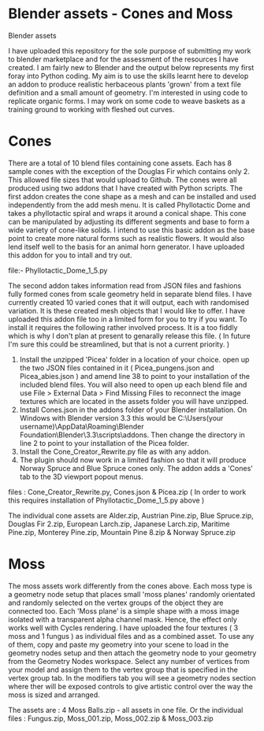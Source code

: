 # Blender assets - Cones and Moss
Blender assets

I have uploaded this repository for the sole purpose of submitting my work to blender marketplace and for the assessment of the resources I have created. I am fairly new to Blender and the output below represents my first foray into Python coding. My aim is to use the skills learnt here to develop an addon to produce realistic herbaceous plants 'grown' from a text file definition and a small amount of geometry. I'm interested in using code to replicate organic forms. I may work on some code to weave baskets as a training ground to working with fleshed out curves.

# Cones

There are a total of 10 blend files containing cone assets. Each has 8 sample cones with the exception of the Douglas Fir which contains only 2. This allowed file sizes that would upload to Github. The cones were all produced using two addons that I have created with Python scripts. 
The first addon creates the cone shape as a mesh and can be installed and used independently from the add mesh menu. It is called Phyllotactic Dome and takes a phyllotactic spiral and wraps it around a conical shape. This cone can be manipulated by adjusting its different segments and base to form a wide variety of cone-like solids. I intend to use this basic addon as the base point to create more natural forms such as realistic flowers. It would also lend itself well to the basis for an animal horn generator. I have uploaded this addon for you to intall and try out.

  file:- Phyllotactic_Dome_1_5.py
  
The second addon takes information read from JSON files and fashions fully formed cones from scale geometry held in separate blend files. I have currently created 10 varied cones that it will output, each with randomised variation. It is these created mesh objects that I would like to offer.
I have uploaded this addon file too in a limited form for you to try if you want. To install it requires the following rather involved process. It is a too fiddly which is why I don't plan at present to genarally release this file. ( In future I'm sure this could be streamlined, but that is not a current priority. ) 

  1) Install the unzipped 'Picea' folder in a location of your choice. open up the two JSON files contained in it ( Picea_pungens.json and Picea_abies.json ) and amend line 38 to point to your installation of the included blend files. You will also need to open up each blend file and use File > External Data > Find Missing Files to reconnect the image textures which are located in the assets folder you will have unzipped.
  2) Install Cones.json in the addons folder of your Blender installation. On Windows with Blender version 3.3 this would be C:\Users\(your username)\AppData\Roaming\Blender Foundation\Blender\3.3\scripts\addons. Then change the directory in line 2 to point to your installation of the Picea folder.
  3) Install the Cone_Creator_Rewrite.py file as with any addon.
  4) The plugin should now work in a limited fashion so that it will produce Norway Spruce and Blue Spruce cones only. The addon adds a 'Cones' tab to the 3D viewport popout menus. 
  
  files : Cone_Creator_Rewrite.py, Cones.json & Picea.zip ( In order to work this requires installation of Phyllotactic_Dome_1_5.py above )

The individual cone assets are Alder.zip, Austrian Pine.zip, Blue Spruce.zip, Douglas Fir 2.zip, European Larch.zip, Japanese Larch.zip, Maritime Pine.zip, Monterey Pine.zip, Mountain Pine 8.zip & Norway Spruce.zip
  
# Moss
The moss assets work differently from the cones above.
Each moss type is a geometry node setup that places small 'moss planes' randomly orientated and randomly selected on the vertex groups of the object they are connected too. Each 'Moss plane' is a simple shape with a moss image isolated with a transparent alpha channel mask. Hence, the effect only works well with Cycles rendering.
I have uploaded the four textures ( 3 moss and 1 fungus ) as individual files and as a combined asset. To use any of them, copy and paste my geometry into your scene to load in the geometry nodes setup and then attach the geometry node to your geometry from the Geometry Nodes workspace. Select any number of vertices from your model and assign them to the vertex group that is specified in the vertex group tab. In the modifiers tab you will see a geometry nodes section where ther will be exposed controls to give artistic control over the way the moss is sized and arranged. 

The assets are : 4 Moss Balls.zip - all assets in one file. Or the individual files : Fungus.zip, Moss_001.zip, Moss_002.zip & Moss_003.zip

